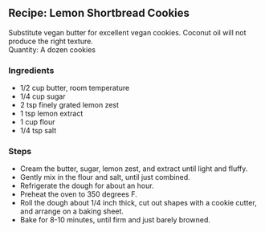 ## Recipe: Lemon Shortbread Cookies
Substitute vegan butter for excellent vegan cookies. Coconut oil will not produce the right texture.  
Quantity: A dozen cookies  

### Ingredients
 - 1/2 cup butter, room temperature
 - 1/4 cup sugar
 - 2 tsp finely grated lemon zest
 - 1 tsp lemon extract
 - 1 cup flour
 - 1/4 tsp salt

### Steps
 - Cream the butter, sugar, lemon zest, and extract until light and fluffy.
 - Gently mix in the flour and salt, until just combined.
 - Refrigerate the dough for about an hour.
 - Preheat the oven to 350 degrees F.
 - Roll the dough about 1/4 inch thick, cut out shapes with a cookie cutter, and arrange on a baking sheet.
 - Bake for 8-10 minutes, until firm and just barely browned.

